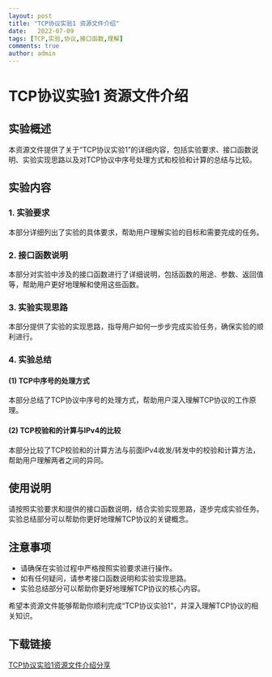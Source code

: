 ```yaml
---
layout: post
title: "TCP协议实验1 资源文件介绍"
date:   2022-07-09
tags: [TCP,实验,协议,接口函数,理解]
comments: true
author: admin
---
```

# TCP协议实验1 资源文件介绍

## 实验概述

本资源文件提供了关于“TCP协议实验1”的详细内容，包括实验要求、接口函数说明、实验实现思路以及对TCP协议中序号处理方式和校验和计算的总结与比较。

## 实验内容

### 1. 实验要求

本部分详细列出了实验的具体要求，帮助用户理解实验的目标和需要完成的任务。

### 2. 接口函数说明

本部分对实验中涉及的接口函数进行了详细说明，包括函数的用途、参数、返回值等，帮助用户更好地理解和使用这些函数。

### 3. 实验实现思路

本部分提供了实验的实现思路，指导用户如何一步步完成实验任务，确保实验的顺利进行。

### 4. 实验总结

#### (1) TCP中序号的处理方式

本部分总结了TCP协议中序号的处理方式，帮助用户深入理解TCP协议的工作原理。

#### (2) TCP校验和的计算与IPv4的比较

本部分比较了TCP校验和的计算方法与前面IPv4收发/转发中的校验和计算方法，帮助用户理解两者之间的异同。

## 使用说明

请按照实验要求和提供的接口函数说明，结合实验实现思路，逐步完成实验任务。实验总结部分可以帮助你更好地理解TCP协议的关键概念。

## 注意事项

- 请确保在实验过程中严格按照实验要求进行操作。
- 如有任何疑问，请参考接口函数说明和实验实现思路。
- 实验总结部分可以帮助你更好地理解TCP协议的核心内容。

希望本资源文件能够帮助你顺利完成“TCP协议实验1”，并深入理解TCP协议的相关知识。

## 下载链接

[TCP协议实验1资源文件介绍分享](https://pan.quark.cn/s/fe9a301a4a65)